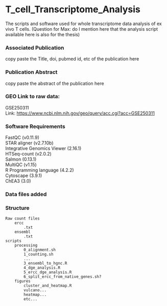 # T_cell_Transcriptome_Analysis
The scripts and software used for whole transcriptome data analysis of ex vivo T cells. (Question for Max: do I mention here that the analysis script available here is also for the thesis)

### Associated Publication
copy paste the Title, doi, pubmed id, etc of the publication here

### Publication Abstract
copy paste the abstract of the publication here

### GEO Link to raw data: 
GSE250311\
Link: https://www.ncbi.nlm.nih.gov/geo/query/acc.cgi?acc=GSE250311

### Software Requirements
FastQC (v0.11.9)\
STAR aligner (v2.7.10b)\
Integrative Genomics Viewer (2.16.1)\
HTSeq-count (v2.0.2)\
Salmon (0.13.1)\
MultiQC (v1.15)\
R Programming language (4.2.2)\
Cytoscape (3.9.1)\
ChEA3 (3.0)

### Data files added


### Structure
```
Raw count files
	ercc
		.txt
	ensembl
		.txt
scripts
	processing
		0_alignment.sh
		1_counting.sh
		...
		3_ensembl_to_hgnc.R
		4_dge_analysis.R
		5_ercc_dge_analysis.R
		6_split_ercc_from_native_genes.sh?
	figures
		cluster_and_heatmap.R
		vulcano...
		heatmap...
		etc...
  ```  
    

